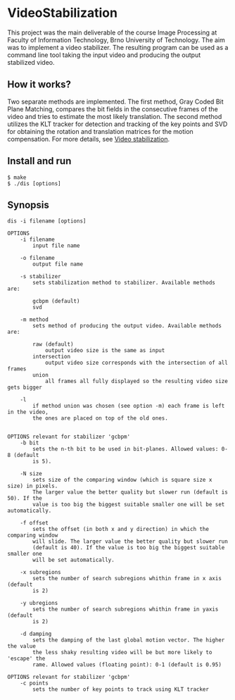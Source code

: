 # VideoStabilization
This project was the main deliverable of the course Image Processing at Faculty of Information Technology, Brno University of Technology. The aim was to implement a video stabilizer. The resulting program can be used as a command line tool taking the input video and producing the output stabilized video.

## How it works?

Two separate methods are implemented. The first method, Gray Coded Bit Plane Matching, compares the bit fields in the consecutive frames of the video and tries to estimate the most likely translation. The second method utilizes the KLT tracker for detection and tracking of the key points and SVD for obtaining the rotation and translation matrices for the motion compensation. For more details, see [Video stabilization](http://bednarikjan.github.io/2015/06/05/trajectory_clustering.html).

## Install and run

```
$ make
$ ./dis [options]
```

## Synopsis
    dis -i filename [options]
        
    OPTIONS
        -i filename
            input file name
            
        -o filename
            output file name
    
        -s stabilizer
            sets stabilization method to stabilizer. Available methods are:
            
            gcbpm (default)
            svd
            
        -m method
            sets method of producing the output video. Available methods are:
            
            raw (default)
                output video size is the same as input
            intersection
                output video size corresponds with the intersection of all frames
            union
                all frames all fully displayed so the resulting video size gets bigger
                
        -l
            if method union was chosen (see option -m) each frame is left in the video,
            the ones are placed on top of the old ones.
            
      
    OPTIONS relevant for stabilizer 'gcbpm'
        -b bit
            sets the n-th bit to be used in bit-planes. Allowed values: 0-8 (default 
            is 5).
            
        -N size
            sets size of the comparing window (which is square size x size) in pixels. 
            The larger value the better quality but slower run (default is 50). If the
            value is too big the biggest suitable smaller one will be set automatically.
            
        -f offset
            sets the offset (in both x and y direction) in which the comparing window
            will slide. The larger value the better quality but slower run 
            (default is 40). If the value is too big the biggest suitable smaller one 
            will be set automatically.
            
        -x subregions
            sets the number of search subregions whithin frame in x axis (default
            is 2)
            
        -y ubregions
            sets the number of search subregions whithin frame in yaxis (default
            is 2)
            
        -d damping
            sets the damping of the last global motion vector. The higher the value
            the less shaky resulting video will be but more likely to 'escape' the 
            rame. Allowed values (floating point): 0-1 (default is 0.95)
    
    OPTIONS relevant for stabilizer 'gcbpm'
        -c points
            sets the number of key points to track using KLT tracker
